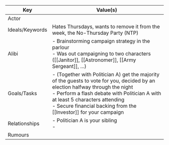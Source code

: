 | Key             | Value(s)                                                                                                                                                                                                                                                                                 |
| --------------- | ---------------------------------------------------------------------------------------------------------------------------------------------------------------------------------------------------------------------------------------------------------------------------------------- |
| Actor           |                                                                                                                                                                                                                                                                                          |
| Ideals/Keywords | Hates Thursdays, wants to remove it from the week, the No-Thursday Party (NTP)                                                                                                                                                                                                           |
| Alibi           | - Brainstorming campaign strategy in the parlour<br>- Was out campaigning to two characters ([[Janitor]], [[Astronomer]], [[Army Sergeant]], ...)                                                                                                                                        |
| Goals/Tasks     | - (Together with Politician A) get the majority of the guests to vote for you, decided by an election halfway through the night<br>- Perform a flash debate with Politician A with at least 5 characters attending<br>- Secure financial backing from the [[Investor]] for your campaign |
| Relationships   | - Politician A is your sibling<br>-                                                                                                                                                                                                                                                      |
| Rumours         |                                                                                                                                                                                                                                                                                          |
